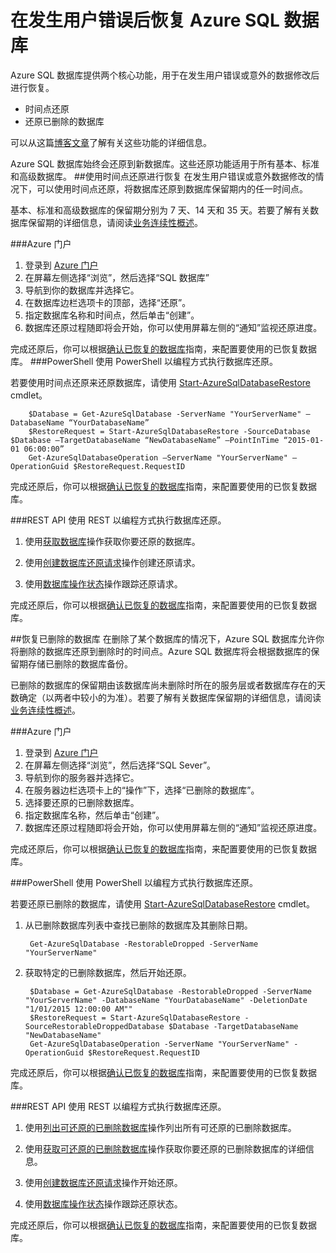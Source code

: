 <properties 
   pageTitle="发生 SQL 数据库用户错误后进行恢复" 
   description="了解如何在发生用户错误、意外的数据损坏后进行恢复，或者使用 Azure SQL 数据库的时间点还原 (PITR) 功能还恢复已删除的数据库。" 
   services="sql-database" 
   documentationCenter="" 
   authors="elfisher" 
   manager="jeffreyg" 
   editor="monicar"/>

<tags
   ms.service="sql-database"
   ms.date="07/23/2015"
   wacn.date="09/15/2015"/>

# 在发生用户错误后恢复 Azure SQL 数据库

Azure SQL 数据库提供两个核心功能，用于在发生用户错误或意外的数据修改后进行恢复。

- 时间点还原 
- 还原已删除的数据库

可以从这篇[博客文章](http://azure.microsoft.com/blog/2014/10/01/azure-sql-database-point-in-time-restore/)了解有关这些功能的详细信息。

Azure SQL 数据库始终会还原到新数据库。这些还原功能适用于所有基本、标准和高级数据库。
##使用时间点还原进行恢复
在发生用户错误或意外数据修改的情况下，可以使用时间点还原，将数据库还原到数据库保留期内的任一时间点。

基本、标准和高级数据库的保留期分别为 7 天、14 天和 35 天。若要了解有关数据库保留期的详细信息，请阅读[业务连续性概述](/documentation/articles/sql-database-business-continuity)。

###Azure 门户
1. 登录到 [Azure 门户](https://manage.windowsazure.cn)
2. 在屏幕左侧选择“浏览”，然后选择“SQL 数据库”
3. 导航到你的数据库并选择它。
4. 在数据库边栏选项卡的顶部，选择“还原”。
5. 指定数据库名称和时间点，然后单击“创建”。
6. 数据库还原过程随即将会开始，你可以使用屏幕左侧的“通知”监视还原进度。

完成还原后，你可以根据[确认已恢复的数据库](/documentation/articles/sql-database-recovered-finalize)指南，来配置要使用的已恢复数据库。
###PowerShell
使用 PowerShell 以编程方式执行数据库还原。

若要使用时间点还原来还原数据库，请使用 [Start-AzureSqlDatabaseRestore](https://msdn.microsoft.com/zh-cn/library/dn720218.aspx?f=255&MSPPError=-2147217396) cmdlet。<!-- For a detailed walk through, please see our [how-to video](http://azure.microsoft.com/documentation/videos/restore-a-sql-database-using-point-in-time-restore-with-microsoft-azure-powershell/).-->

		$Database = Get-AzureSqlDatabase -ServerName "YourServerName" –DatabaseName “YourDatabaseName”
		$RestoreRequest = Start-AzureSqlDatabaseRestore -SourceDatabase $Database –TargetDatabaseName “NewDatabaseName” –PointInTime “2015-01-01 06:00:00”
		Get-AzureSqlDatabaseOperation –ServerName "YourServerName" –OperationGuid $RestoreRequest.RequestID
		 
完成还原后，你可以根据[确认已恢复的数据库](/documentation/articles/sql-database-recovered-finalize)指南，来配置要使用的已恢复数据库。

###REST API 
使用 REST 以编程方式执行数据库还原。

1. 使用[获取数据库](https://msdn.microsoft.com/zh-CN/library/azure/dn505708.aspx)操作获取你要还原的数据库。

2.	使用[创建数据库还原请求](https://msdn.microsoft.com/zh-CN/library/azure/dn509571.aspx)操作创建还原请求。
	
3.	使用[数据库操作状态](https://msdn.microsoft.com/zh-CN/library/azure/dn720371.aspx)操作跟踪还原请求。

完成还原后，你可以根据[确认已恢复的数据库](/documentation/articles/sql-database-recovered-finalize)指南，来配置要使用的已恢复数据库。

##恢复已删除的数据库
在删除了某个数据库的情况下，Azure SQL 数据库允许你将删除的数据库还原到删除时的时间点。Azure SQL 数据库将会根据数据库的保留期存储已删除的数据库备份。

已删除的数据库的保留期由该数据库尚未删除时所在的服务层或者数据库存在的天数确定（以两者中较小的为准）。若要了解有关数据库保留期的详细信息，请阅读[业务连续性概述](/documentation/articles/sql-database-business-continuity)。

###Azure 门户
1. 登录到 [Azure 门户](https://manage.windowsazure.cn)
2. 在屏幕左侧选择“浏览”，然后选择“SQL Sever”。
3. 导航到你的服务器并选择它。
4. 在服务器边栏选项卡上的“操作”下，选择“已删除的数据库”。
5. 选择要还原的已删除数据库。
6. 指定数据库名称，然后单击“创建”。
7. 数据库还原过程随即将会开始，你可以使用屏幕左侧的“通知”监视还原进度。

完成还原后，你可以根据[确认已恢复的数据库](/documentation/articles/sql-database-recovered-finalize)指南，来配置要使用的已恢复数据库。

###PowerShell
使用 PowerShell 以编程方式执行数据库还原。

若要还原已删除的数据库，请使用 [Start-AzureSqlDatabaseRestore](https://msdn.microsoft.com/zh-cn/library/dn720218.aspx?f=255&MSPPError=-2147217396) cmdlet。

1. 从已删除数据库列表中查找已删除的数据库及其删除日期。
		
		Get-AzureSqlDatabase -RestorableDropped -ServerName "YourServerName"

2. 获取特定的已删除数据库，然后开始还原。

		$Database = Get-AzureSqlDatabase -RestorableDropped -ServerName "YourServerName" -DatabaseName "YourDatabaseName" -DeletionDate "1/01/2015 12:00:00 AM""
		$RestoreRequest = Start-AzureSqlDatabaseRestore -SourceRestorableDroppedDatabase $Database -TargetDatabaseName "NewDatabaseName"
		Get-AzureSqlDatabaseOperation -ServerName "YourServerName" -OperationGuid $RestoreRequest.RequestID
		 
完成还原后，你可以根据[确认已恢复的数据库](/documentation/articles/sql-database-recovered-finalize)指南，来配置要使用的已恢复数据库。

###REST API 
使用 REST 以编程方式执行数据库还原。

1.	使用[列出可还原的已删除数据库](https://msdn.microsoft.com/zh-cn/library/azure/dn509562.aspx)操作列出所有可还原的已删除数据库。
	
2.	使用[获取可还原的已删除数据库](https://msdn.microsoft.com/zh-cn/library/azure/dn509574.aspx)操作获取你要还原的已删除数据库的详细信息。

3.	使用[创建数据库还原请求](https://msdn.microsoft.com/zh-cn/library/azure/dn509571.aspx)操作开始还原。
	
4.	使用[数据库操作状态](https://msdn.microsoft.com/zh-cn/library/azure/dn720371.aspx)操作跟踪还原状态。

完成还原后，你可以根据[确认已恢复的数据库](/documentation/articles/sql-database-recovered-finalize)指南，来配置要使用的已恢复数据库。
 

<!---HONumber=69-->